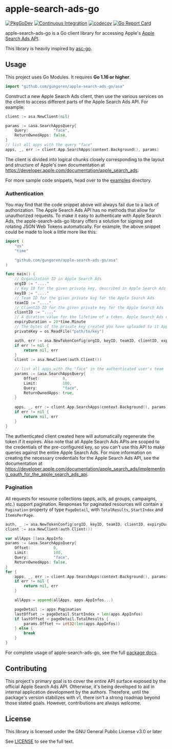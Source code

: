 # apple-search-ads-go

[![PkgGoDev](https://pkg.go.dev/badge/github.com/gungoren/apple-search-ads-go/asa)](https://pkg.go.dev/github.com/gungoren/apple-search-ads-go/asa)
[![Continuous Integration](https://github.com/gungoren/apple-search-ads-go/workflows/Run%20Tests/badge.svg)](https://github.com/gungoren/apple-search-ads-go/actions?query=workflow%253A%2522Run+Tests%2522)
[![codecov](https://codecov.io/gh/gungoren/apple-search-ads-go/branch/master/graph/badge.svg?token=NGXNS17SV2)](https://codecov.io/gh/gungoren/apple-search-ads-go)
[![Go Report Card](https://goreportcard.com/badge/github.com/gungoren/apple-search-ads-go)](https://goreportcard.com/report/github.com/gungoren/apple-search-ads-go)

apple-search-ads-go is a Go client library for accessing Apple's [Apple Search Ads API](https://developer.apple.com/documentation/apple_search_ads).

This library is heavily inspired by [asc-go](https://github.com/cidertool/asc-go).

## Usage

This project uses Go Modules. It requires **Go 1.16 or higher**.

```go
import "github.com/gungoren/apple-search-ads-go/asa"
```

Construct a new Apple Search Ads client, then use the various services on the client to access different parts of the Apple Search Ads API. For example:

```go
client := asa.NewClient(nil)

params := &asa.SearchAppsQuery{
    Query:           "face",
    ReturnOwnedApps: false,
}
// list all apps with the query "face"
apps, _, err := client.App.SearchApps(context.Background(), params)
```

The client is divided into logical chunks closely corresponding to the layout and structure of Apple's own documentation at <https://developer.apple.com/documentation/apple_search_ads>.

For more sample code snippets, head over to the [examples](https://github.com/gungoren/apple-search-ads-go/tree/master/examples) directory.

### Authentication

You may find that the code snippet above will always fail due to a lack of authorization. The Apple Search Ads API has no methods that allow for unauthorized requests. To make it easy to authenticate with Apple Search Ads, the apple-search-ads-go library offers a solution for signing and rotating JSON Web Tokens automatically. For example, the above snippet could be made to look a little more like this:

```go
import (
    "os"
    "time"

    "github.com/gungoren/apple-search-ads-go/asa"
)

func main() {
    // Organization ID in Apple Search Ads
    orgID := "...."
	// Key ID for the given private key, described in Apple Search Ads
    keyID := "...."
    // Team ID for the given private key for the Apple Search Ads
    teamID := "...."
    // ClientID ID for the given private key for the Apple Search Ads
    clientID := "...."
    // A duration value for the lifetime of a token. Apple Search Ads does not accept a token with a lifetime of longer than 20 minutes
    expiryDuration = 20*time.Minute
    // The bytes of the private key created you have uploaded to it Apple Search Ads.
    privateKey = os.ReadFile("path/to/key")

    auth, err := asa.NewTokenConfig(orgID, keyID, teamID, clientID, expiryDuration, privateKey)
    if err != nil {
        return nil, err
    }
    client := asa.NewClient(auth.Client())

    // list all apps with the "face" in the authenticated user's team
    params := &asa.SearchAppsQuery{
        Offset:          0,
        Limit:           100,
        Query:           "face",
        ReturnOwnedApps: true,
    }
    
    apps, _, err := client.App.SearchApps(context.Background(), params)
    if err != nil {
        return nil, err
    }
}
```

The authenticated client created here will automatically regenerate the token if it expires. Also note that all Apple Search Ads APIs are scoped to the credentials of the pre-configured key, so you can't use this API to make queries against the entire Apple Search Ads. For more information on creating the necessary credentials for the Apple Search Ads API, see the documentation at <https://developer.apple.com/documentation/apple_search_ads/implementing_oauth_for_the_apple_search_ads_api>.

### Pagination

All requests for resource collections (apps, acls, ad groups, campaigns, etc.) support pagination. Responses for paginated resources will contain a `Pagination` property of type `PageDetail`, with `TotalResults`, `StartIndex` and `ItemsPerPage`.

```go
auth, _ := asa.NewTokenConfig(orgID, keyID, teamID, clientID, expiryDuration, privateKey)
client := asa.NewClient(auth.Client())

var allApps []asa.AppInfo
params := &asa.SearchAppsQuery{
	Offset:          0,
	Limit:           100,
	Query:           "face",
	ReturnOwnedApps: false,
}
for {
	apps, _, err := client.App.SearchApps(context.Background(), params)
	if err != nil {
		return nil, err
	}

	allApps = append(allApps, apps.AppInfos...)

	pageDetail := apps.Pagination
	lastOffset := pageDetail.StartIndex + len(apps.AppInfos)
	if lastOffset < pageDetail.TotalResults {
		params.Offset += int32(len(apps.AppInfos))
	} else {
		break
	}
}
```

For complete usage of apple-search-ads-go, see the full [package docs](https://pkg.go.dev/github.com/gungoren/apple-search-ads-go/asa).

## Contributing

This project's primary goal is to cover the entire API surface exposed by the official Apple Search Ads API. Otherwise, it's being developed to aid in internal application development by the authors. Therefore, until the package's version stabilizes with v1, there isn't a strong roadmap beyond those stated goals. However, contributions are always welcome.

## License

This library is licensed under the GNU General Public License v3.0 or later

See [LICENSE](./LICENSE) to see the full text.
